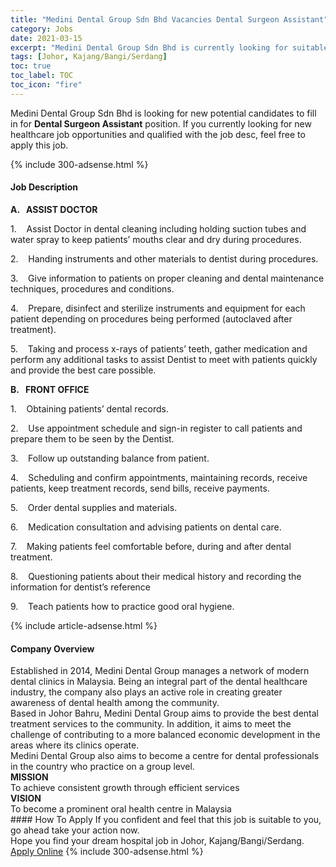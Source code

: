 ```yaml
---
title: "Medini Dental Group Sdn Bhd Vacancies Dental Surgeon Assistant" 
category: Jobs 
date: 2021-03-15 
excerpt: "Medini Dental Group Sdn Bhd is currently looking for suitable person to fill in the Dental Surgeon Assistant which positioned at Johor, Kajang/Bangi/Serdang" 
tags: [Johor, Kajang/Bangi/Serdang] 
toc: true 
toc_label: TOC 
toc_icon: "fire" 
--- 
```


<p>Medini Dental Group Sdn Bhd is looking for new potential candidates to fill in for <b>Dental Surgeon Assistant</b> position. If you currently looking for new healthcare job opportunities and qualified with the job desc, feel free to apply this job.
</p>{% include 300-adsense.html %} 
<div><div><h4>Job Description</h4></div><div><div><span><div><p><strong>A.&#160;&#160;&#160;ASSIST DOCTOR</strong></p><p>1.&#160;&#160;&#160;&#160;Assist Doctor in dental cleaning including holding suction tubes and water spray to keep patients&#8217; mouths clear and dry during procedures.</p><p>2.&#160;&#160;&#160;&#160;Handing instruments and other materials to dentist during procedures.</p><p>3.&#160;&#160;&#160;&#160;Give information to patients on proper cleaning and dental maintenance techniques, procedures and conditions.</p><p>4.&#160;&#160;&#160;&#160;Prepare, disinfect and sterilize instruments and equipment for each patient depending on procedures being performed (autoclaved after treatment).</p><p>5.&#160;&#160;&#160;&#160;Taking and process x-rays of patients&#8217; teeth, gather medication and perform any additional tasks to assist Dentist to meet with patients quickly and provide the best care possible.</p><p><strong>B.&#160;&#160;&#160;FRONT OFFICE</strong></p><p>1.&#160;&#160;&#160;&#160;Obtaining patients&#8217; dental records.</p><p>2.&#160;&#160;&#160;&#160;Use appointment schedule and sign-in register to call patients and prepare them to be seen by the Dentist.</p><p>3.&#160;&#160;&#160;&#160;Follow up outstanding balance from patient.</p><p>4.&#160;&#160;&#160;&#160;Scheduling and confirm appointments, maintaining records, receive patients, keep treatment records, send bills, receive payments.</p><p>5.&#160;&#160;&#160;&#160;Order dental supplies and materials.</p><p>6.&#160;&#160;&#160;&#160;Medication consultation and advising patients on dental care.</p><p>7.&#160;&#160;&#160;&#160;Making patients feel comfortable before, during and after dental treatment.</p><p>8.&#160;&#160;&#160;&#160;Questioning patients about their medical history and recording the information for dentist&#8217;s reference</p><p>9.&#160;&#160;&#160;&#160;Teach patients how to practice good oral hygiene.</p></div></span></div></div></div> 
{% include article-adsense.html %} 
<div><div><h4>Company Overview</h4></div><div><div><span><div><div>
<div>Established in 2014, Medini Dental Group manages a network of modern dental clinics in Malaysia. Being an integral part of the dental healthcare industry, the company also plays an active role in creating greater awareness of dental health among the community.</div>
<div>Based in Johor Bahru, Medini Dental Group aims to provide the best dental treatment services to the community. In addition, it aims to meet the challenge of contributing to a more balanced economic development in the areas&#160;where its clinics operate.</div>
<div>Medini Dental Group also aims to become a centre for dental professionals in the country who practice on a group level.</div>
<div>
<div><strong>MISSION</strong><br>
To achieve consistent growth through efficient services</div>
<div><strong>VISION</strong><br>
To become a prominent oral health centre in Malaysia</div>
</div>
</div></div></span></div></div></div> 
#### How To Apply 
If you confident and feel that this job is suitable to you, go ahead take your action now. <br/> 
Hope you find your dream hospital job in Johor, Kajang/Bangi/Serdang. <br/> 
<a href="https://www.jobstreet.com.my/en/job/dental-surgeon-assistant-4502977?jobId=jobstreet-my-job-4502977" class="btn btn--warning" target="_blank" rel="nofollow noopenner">Apply Online</a> 
{% include 300-adsense.html %} 